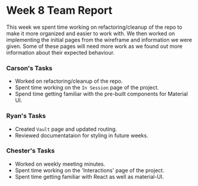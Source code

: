 # Week 8 Team Report

This week we spent time working on refactoring/cleanup of the repo to make it more organized and easier to work with. We
then worked on implementing the initial pages from the wireframe and information we were given. Some of these pages will
need more work as we found out more information about their expected behaviour.

### Carson's Tasks

- Worked on refactoring/cleanup of the repo.
- Spent time working on the `In Session` page of the project.
- Spend time getting familiar with the pre-built components for Material UI.

### Ryan's Tasks 

- Created `Vault` page and updated routing.
- Reviewed documentataion for styling in future weeks.

### Chester's Tasks

- Worked on weekly meeting minutes.
- Spent time working on the 'Interactions' page of the project.
- Spent time getting familiar with React as well as material-UI.